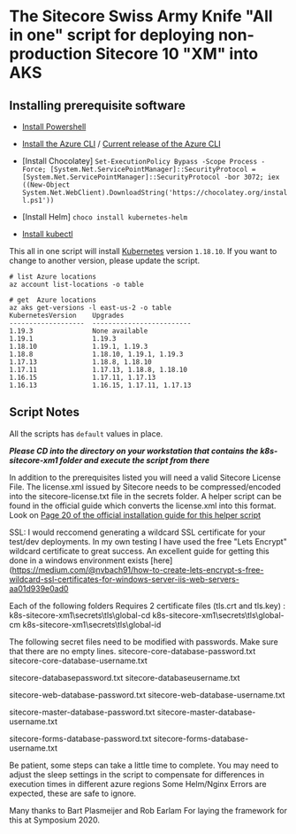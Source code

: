 # The Sitecore Swiss Army Knife "All in one" script for deploying non-production Sitecore 10 "XM" into AKS

## Installing prerequisite software

- [Install Powershell](https://docs.microsoft.com/en-us/powershell/scripting/install/installing-powershell?view=powershell-7)
- [Install the Azure CLI](https://docs.microsoft.com/en-us/cli/azure/install-azure-cli) / [Current release of the Azure CLI](https://aka.ms/installazurecliwindows)
- [Install Chocolatey]
`Set-ExecutionPolicy Bypass -Scope Process -Force; [System.Net.ServicePointManager]::SecurityProtocol = [System.Net.ServicePointManager]::SecurityProtocol -bor 3072; iex ((New-Object System.Net.WebClient).DownloadString('https://chocolatey.org/install.ps1'))`

- [Install Helm]
`choco install kubernetes-helm`

- [Install kubectl](https://kubernetes.io/docs/tasks/tools/install-kubectl/#install-kubectl-on-windows)


This all in one script will install [Kubernetes](https://kubernetes.io) version ```1.18.10```. If you want to change to another version, please update the script.

``` 
# list Azure locations
az account list-locations -o table

# get  Azure locations
az aks get-versions -l east-us-2 -o table
KubernetesVersion    Upgrades
-------------------  -------------------------
1.19.3               None available
1.19.1               1.19.3
1.18.10              1.19.1, 1.19.3
1.18.8               1.18.10, 1.19.1, 1.19.3
1.17.13              1.18.8, 1.18.10
1.17.11              1.17.13, 1.18.8, 1.18.10
1.16.15              1.17.11, 1.17.13
1.16.13              1.16.15, 1.17.11, 1.17.13
```

## Script Notes

All the scripts has ```default``` values in place.

***Please CD into the directory on your workstation that contains the  k8s-sitecore-xm1 folder and execute the script from there***

In addition to the prerequisites listed you will need a valid Sitecore License File.
The license.xml issued by Sitecore needs to be compressed/encoded into the sitecore-license.txt file in the secrets folder.
A helper script can be found in the official guide which converts the license.xml into this format.
Look on [Page 20 of the official installation guide for this helper script](https://dev.sitecore.net/~/media/D6D6C46E2A89478D92CA10BCDD19BBEF.ashx)

SSL:
I would reccomend generating a wildcard SSL certificate for your test/dev deployments.
In my own testing I have used the free "Lets Encrypt" wildcard certificate to great success.
An excellent guide for getting this done in a windows environment exists [here](https://medium.com/@nvbach91/how-to-create-lets-encrypt-s-free-wildcard-ssl-certificates-for-windows-server-iis-web-servers-aa01d939e0ad0 

Each of the following folders Requires 2 certificate files (tls.crt and tls.key) :
k8s-sitecore-xm1\secrets\tls\global-cd
k8s-sitecore-xm1\secrets\tls\global-cm
k8s-sitecore-xm1\secrets\tls\global-id

The following secret files need to be modified with passwords. Make sure that there are no empty lines.
sitecore-core-database-password.txt
sitecore-core-database-username.txt

sitecore-databasepassword.txt
sitecore-databaseusername.txt

sitecore-web-database-password.txt
sitecore-web-database-username.txt

sitecore-master-database-password.txt
sitecore-master-database-username.txt

sitecore-forms-database-password.txt
sitecore-forms-database-username.txt

Be patient, some steps can take a little time to complete.
You may need to adjust the sleep settings in the script to compensate for differences in execution times in different azure regions
Some Helm/Nginx Errors are expected, these are safe to ignore.

Many thanks to Bart Plasmeijer and Rob Earlam For laying the framework for this at Symposium 2020.
